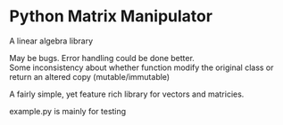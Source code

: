 # Python Matrix Manipulator
A linear algebra library

May be bugs. Error handling could be done better.   
Some inconsistency about whether function modify the original class or return an altered copy (mutable/immutable)

A fairly simple, yet feature rich library for vectors and matricies.

example.py is mainly for testing
